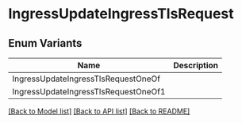 # IngressUpdateIngressTlsRequest

## Enum Variants

| Name | Description |
|---- | -----|
| IngressUpdateIngressTlsRequestOneOf |  |
| IngressUpdateIngressTlsRequestOneOf1 |  |

[[Back to Model list]](../README.md#documentation-for-models) [[Back to API list]](../README.md#documentation-for-api-endpoints) [[Back to README]](../README.md)


